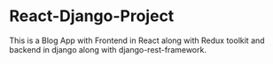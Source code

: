 # React-Django-Project
This is a Blog App with Frontend in React along with Redux toolkit and backend in django along with django-rest-framework.
